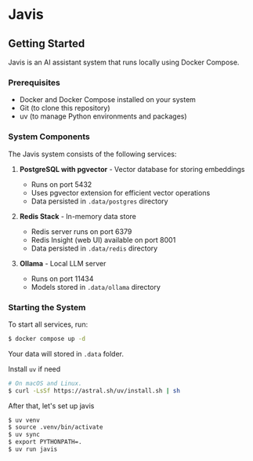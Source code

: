 # Javis

## Getting Started

Javis is an AI assistant system that runs locally using Docker Compose.

### Prerequisites

- Docker and Docker Compose installed on your system
- Git (to clone this repository)
- uv (to manage Python environments and packages)

### System Components

The Javis system consists of the following services:

1. **PostgreSQL with pgvector** - Vector database for storing embeddings
   - Runs on port 5432
   - Uses pgvector extension for efficient vector operations
   - Data persisted in `.data/postgres` directory

2. **Redis Stack** - In-memory data store
   - Redis server runs on port 6379
   - Redis Insight (web UI) available on port 8001
   - Data persisted in `.data/redis` directory

3. **Ollama** - Local LLM server
   - Runs on port 11434
   - Models stored in `.data/ollama` directory

### Starting the System

To start all services, run:

```sh
$ docker compose up -d
```

Your data will stored in `.data` folder.

Install `uv` if need

```sh
# On macOS and Linux.
$ curl -LsSf https://astral.sh/uv/install.sh | sh
```

After that, let's set up javis

```sh
$ uv venv
$ source .venv/bin/activate
$ uv sync
$ export PYTHONPATH=.
$ uv run javis
```